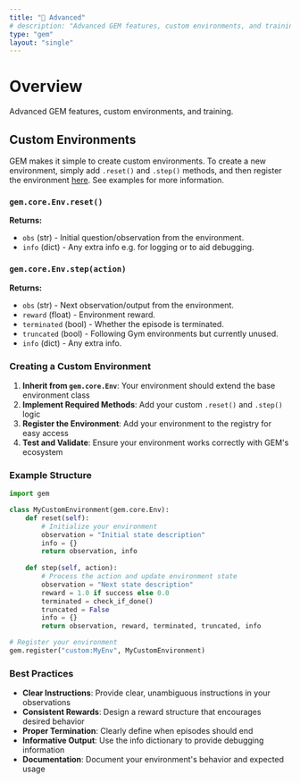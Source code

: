 ```yaml
---
title: "🧱 Advanced"
# description: "Advanced GEM features, custom environments, and training"
type: "gem"
layout: "single"
---
```


# Overview

Advanced GEM features, custom environments, and training. 

## Custom Environments

GEM makes it simple to create custom environments. To create a new environment, simply add `.reset()` and `.step()` methods, and then register the environment [here](https://github.com/axon-rl/gem/blob/main/gem/envs/__init__.py). See examples for more information.

### `gem.core.Env.reset()`

**Returns:**
- `obs` (str) - Initial question/observation from the environment.
- `info` (dict) - Any extra info e.g. for logging or to aid debugging.

### `gem.core.Env.step(action)`

**Returns:**
- `obs` (str) - Next observation/output from the environment.
- `reward` (float) - Environment reward.
- `terminated` (bool) - Whether the episode is terminated.
- `truncated` (bool) - Following Gym environments but currently unused.
- `info` (dict) - Any extra info.

### Creating a Custom Environment

1. **Inherit from `gem.core.Env`**: Your environment should extend the base environment class
2. **Implement Required Methods**: Add your custom `.reset()` and `.step()` logic
3. **Register the Environment**: Add your environment to the registry for easy access
4. **Test and Validate**: Ensure your environment works correctly with GEM's ecosystem

### Example Structure

```python
import gem

class MyCustomEnvironment(gem.core.Env):
    def reset(self):
        # Initialize your environment
        observation = "Initial state description"
        info = {}
        return observation, info
    
    def step(self, action):
        # Process the action and update environment state
        observation = "Next state description"
        reward = 1.0 if success else 0.0
        terminated = check_if_done()
        truncated = False
        info = {}
        return observation, reward, terminated, truncated, info

# Register your environment
gem.register("custom:MyEnv", MyCustomEnvironment)
```

### Best Practices

- **Clear Instructions**: Provide clear, unambiguous instructions in your observations
- **Consistent Rewards**: Design a reward structure that encourages desired behavior
- **Proper Termination**: Clearly define when episodes should end
- **Informative Output**: Use the info dictionary to provide debugging information
- **Documentation**: Document your environment's behavior and expected usage
